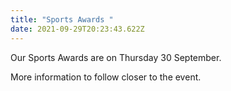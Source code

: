 ```yaml
---
title: "Sports Awards "
date: 2021-09-29T20:23:43.622Z
---
```

Our Sports Awards are on Thursday 30 September.

More information to follow closer to the event.